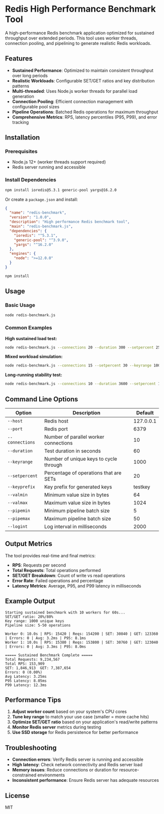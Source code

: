 # Redis High Performance Benchmark Tool

A high-performance Redis benchmark application optimized for sustained throughput over extended periods. This tool uses worker threads, connection pooling, and pipelining to generate realistic Redis workloads.

## Features

- **Sustained Performance**: Optimized to maintain consistent throughput over long periods
- **Realistic Workloads**: Configurable SET/GET ratios and key distribution patterns
- **Multi-threaded**: Uses Node.js worker threads for parallel load generation
- **Connection Pooling**: Efficient connection management with configurable pool sizes
- **Pipeline Operations**: Batched Redis operations for maximum throughput
- **Comprehensive Metrics**: RPS, latency percentiles (P95, P99), and error tracking

## Installation

### Prerequisites
- Node.js 12+ (worker threads support required)
- Redis server running and accessible

### Install Dependencies

```bash
npm install ioredis@5.3.1 generic-pool yargs@16.2.0
```

Or create a `package.json` and install:

```json
{
  "name": "redis-benchmark",
  "version": "1.0.0",
  "description": "High performance Redis benchmark tool",
  "main": "redis-benchmark.js",
  "dependencies": {
    "ioredis": "^5.3.1",
    "generic-pool": "^3.9.0",
    "yargs": "^16.2.0"
  },
  "engines": {
    "node": ">=12.0.0"
  }
}
```

```bash
npm install
```

## Usage

### Basic Usage
```bash
node redis-benchmark.js
```

### Common Examples

**High sustained load test:**
```bash
node redis-benchmark.js --connections 20 --duration 300 --setpercent 25 --keyrange 5000
```

**Mixed workload simulation:**
```bash
node redis-benchmark.js --connections 15 --setpercent 30 --keyrange 1000 --pipemin 10 --pipemax 100
```

**Long-running stability test:**
```bash
node redis-benchmark.js --connections 10 --duration 3600 --setpercent 15 --keyrange 10000
```

## Command Line Options

| Option | Description | Default |
|--------|-------------|---------|
| `--host` | Redis host | 127.0.0.1 |
| `--port` | Redis port | 6379 |
| `--connections` | Number of parallel worker connections | 10 |
| `--duration` | Test duration in seconds | 60 |
| `--keyrange` | Number of unique keys to cycle through | 1000 |
| `--setpercent` | Percentage of operations that are SETs | 20 |
| `--keyprefix` | Key prefix for generated keys | testkey |
| `--valmin` | Minimum value size in bytes | 64 |
| `--valmax` | Maximum value size in bytes | 1024 |
| `--pipemin` | Minimum pipeline batch size | 5 |
| `--pipemax` | Maximum pipeline batch size | 50 |
| `--logint` | Log interval in milliseconds | 2000 |

## Output Metrics

The tool provides real-time and final metrics:

- **RPS**: Requests per second
- **Total Requests**: Total operations performed
- **SET/GET Breakdown**: Count of write vs read operations
- **Error Rate**: Failed operations and percentage
- **Latency Metrics**: Average, P95, and P99 latency in milliseconds

## Example Output

```
Starting sustained benchmark with 10 workers for 60s...
SET/GET ratio: 20%/80%
Key range: 1000 unique keys
Pipeline size: 5-50 operations

Worker 0: 10.0s | RPS: 15420 | Reqs: 154200 | SET: 30840 | GET: 123360 | Errors: 0 | Avg: 3.2ms | P95: 8.1ms
Worker 1: 10.0s | RPS: 15380 | Reqs: 153800 | SET: 30760 | GET: 123040 | Errors: 0 | Avg: 3.3ms | P95: 8.0ms

===== Sustained Benchmark Complete =====
Total Requests: 9,234,567
Total RPS: 153,909
SET: 1,846,913  GET: 7,387,654
Errors: 0 (0.00%)
Avg Latency: 3.25ms
P95 Latency: 8.05ms
P99 Latency: 12.3ms
```

## Performance Tips

1. **Adjust worker count** based on your system's CPU cores
2. **Tune key range** to match your use case (smaller = more cache hits)
3. **Optimize SET/GET ratio** based on your application's read/write patterns
4. **Monitor Redis server** metrics during testing
5. **Use SSD storage** for Redis persistence for better performance

## Troubleshooting

- **Connection errors**: Verify Redis server is running and accessible
- **High latency**: Check network connectivity and Redis server load
- **Memory issues**: Reduce connections or duration for resource-constrained environments
- **Inconsistent performance**: Ensure Redis server has adequate resources

## License

MIT
